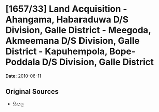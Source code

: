 # [1657/33] Land Acquisition - Ahangama, Habaraduwa D/S Division, Galle District - Meegoda, Akmeemana D/S Division, Galle District - Kapuhempola, Bope-Poddala D/S Division, Galle District

**Date:** 2010-06-11

## Original Sources

- [සිංහල](https://documents.gov.lk/view/extra-gazettes/2010/6/1657-33_S.pdf)

